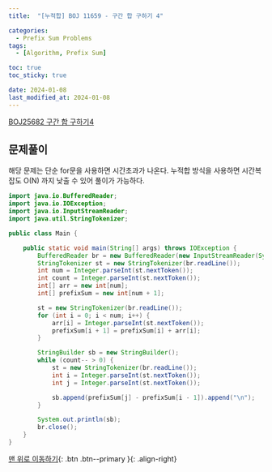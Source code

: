 ```yaml
---
title:  "[누적합] BOJ 11659 - 구간 합 구하기 4" 

categories:
  - Prefix Sum Problems
tags:
  - [Algorithm, Prefix Sum]

toc: true
toc_sticky: true

date: 2024-01-08
last_modified_at: 2024-01-08
---
```


[BOJ25682 구간 합 구하기4](https://www.acmicpc.net/problem/11659)



## 문제풀이

해당 문제는 단순 for문을 사용하면 시간초과가 나온다. 누적합 방식을 사용하면 시간복잡도 O(N) 까지 낮출 수 있어 풀이가 가능하다.

```java
import java.io.BufferedReader;
import java.io.IOException;
import java.io.InputStreamReader;
import java.util.StringTokenizer;

public class Main {

    public static void main(String[] args) throws IOException {
        BufferedReader br = new BufferedReader(new InputStreamReader(System.in));
        StringTokenizer st = new StringTokenizer(br.readLine());
        int num = Integer.parseInt(st.nextToken());
        int count = Integer.parseInt(st.nextToken());
        int[] arr = new int[num];
        int[] prefixSum = new int[num + 1];

        st = new StringTokenizer(br.readLine());
        for (int i = 0; i < num; i++) {
            arr[i] = Integer.parseInt(st.nextToken());
            prefixSum[i + 1] = prefixSum[i] + arr[i];
        }

        StringBuilder sb = new StringBuilder();
        while (count-- > 0) {
            st = new StringTokenizer(br.readLine());
            int i = Integer.parseInt(st.nextToken());
            int j = Integer.parseInt(st.nextToken());

            sb.append(prefixSum[j] - prefixSum[i - 1]).append("\n");
        }

        System.out.println(sb);
        br.close();
    }
}
```


[맨 위로 이동하기](#){: .btn .btn--primary }{: .align-right}
